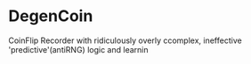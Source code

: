 # DegenCoin
CoinFlip Recorder with ridiculously overly ccomplex, ineffective 'predictive'(antiRNG) logic and learnin
